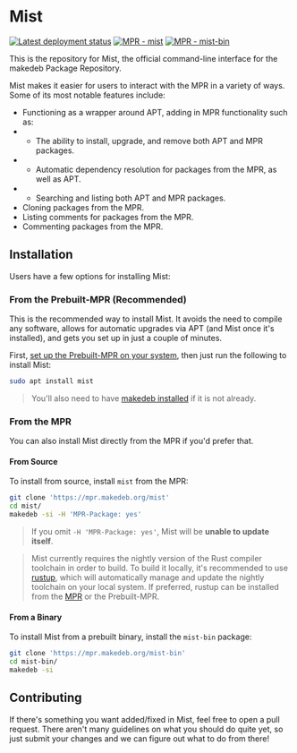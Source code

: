 # Mist
[![Latest deployment status](https://img.shields.io/drone/build/makedeb/mist?logo=drone&server=https%3A%2F%2Fdrone.hunterwittenborn.com)](https://drone.hunterwittenborn.com/makedeb/mist/latest)
[![MPR - mist](https://img.shields.io/badge/mpr-mist-orange)](https://mpr.makedeb.org/packages/mist)
[![MPR - mist-bin](https://img.shields.io/badge/mpr-mist--bin-orange)](https://mpr.makedeb.org/packages/mist-bin)

This is the repository for Mist, the official command-line interface for the makedeb Package Repository.

Mist makes it easier for users to interact with the MPR in a variety of ways. Some of its most notable features include:

- Functioning as a wrapper around APT, adding in MPR functionality such as:
- - The ability to install, upgrade, and remove both APT and MPR packages.
- - Automatic dependency resolution for packages from the MPR, as well as APT.
- - Searching and listing both APT and MPR packages.
- Cloning packages from the MPR.
- Listing comments for packages from the MPR.
- Commenting packages from the MPR.

## Installation
Users have a few options for installing Mist:

### From the Prebuilt-MPR (Recommended)
This is the recommended way to install Mist. It avoids the need to compile any software, allows for automatic upgrades via APT (and Mist once it's installed), and gets you set up in just a couple of minutes.

First, [set up the Prebuilt-MPR on your system](https://docs.makedeb.org/prebuilt-mpr/getting-started), then just run the following to install Mist:

```sh
sudo apt install mist
```

> You'll also need to have [makedeb installed](https://docs.makedeb.org/installing) if it is not already.

### From the MPR
You can also install Mist directly from the MPR if you'd prefer that.

#### From Source
To install from source, install `mist` from the MPR:

```sh
git clone 'https://mpr.makedeb.org/mist'
cd mist/
makedeb -si -H 'MPR-Package: yes'
```

> If you omit `-H 'MPR-Package: yes'`, Mist will be **unable to update itself**.

> Mist currently requires the nightly version of the Rust compiler toolchain in order to build. To build it locally, it's recommended to use [rustup](https://rustup.rs), which will automatically manage and update the nightly toolchain on your local system. If preferred, rustup can be installed from the [MPR](https://mpr.makedeb.org/packages/rustup) or the Prebuilt-MPR.

#### From a Binary
To install Mist from a prebuilt binary, install the `mist-bin` package:

```sh
git clone 'https://mpr.makedeb.org/mist-bin'
cd mist-bin/
makedeb -si
```

## Contributing
If there's something you want added/fixed in Mist, feel free to open a pull request. There aren't many guidelines on what you should do quite yet, so just submit your changes and we can figure out what to do from there!
